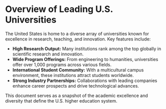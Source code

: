 # Overview of Leading U.S. Universities

The United States is home to a diverse array of universities known for excellence in research, teaching, and innovation. Key features include:

- **High Research Output:** Many institutions rank among the top globally in scientific research and innovation.
- **Wide Program Offerings:** From engineering to humanities, universities offer over 1,000 programs across various fields.
- **International Student Community:** With a multicultural campus environment, these institutions attract students worldwide.
- **Strong Industry Partnerships:** Collaborations with leading companies enhance career prospects and drive technological advances.

This document serves as a snapshot of the academic excellence and diversity that define the U.S. higher education system.
